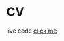 # CV
<p align="left" >live code
    <a href="https://cv-git-main-ahmeddoban.vercel.app"> 
    click me
    </a>
</p>

